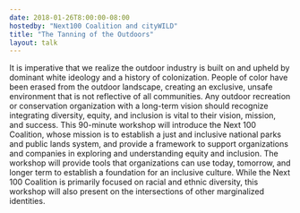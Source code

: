 ```yaml
---
date: 2018-01-26T8:00:00-08:00
hostedby: "Next100 Coalition and cityWILD"
title: "The Tanning of the Outdoors"
layout: talk
---
```


It is imperative that we realize the outdoor industry is built on and upheld by dominant white ideology and a history of colonization. People of color have been erased from the outdoor landscape, creating an exclusive, unsafe environment that is not reflective of all communities. Any outdoor recreation or conservation organization with a long-term vision should recognize integrating diversity, equity, and inclusion is vital to their vision, mission, and success. This 90-minute workshop will introduce the Next 100 Coalition, whose mission is to establish a just and inclusive national parks and public lands system, and provide a framework to support organizations and companies in exploring and understanding equity and inclusion. The workshop will provide tools that organizations can use today, tomorrow, and longer term to establish a foundation for an inclusive culture. While the Next 100 Coalition is primarily focused on racial and ethnic diversity, this workshop will also present on the intersections of other marginalized identities.
